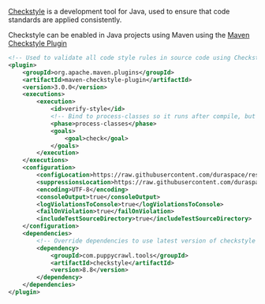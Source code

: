 [Checkstyle](https://github.com/checkstyle/checkstyle) is a development tool for Java, used to ensure that code standards are applied consistently.

Checkstyle can be enabled in Java projects using Maven using the [Maven Checkstyle Plugin](https://maven.apache.org/plugins/maven-checkstyle-plugin)

```xml
<!-- Used to validate all code style rules in source code using Checkstyle -->
<plugin>
    <groupId>org.apache.maven.plugins</groupId>
    <artifactId>maven-checkstyle-plugin</artifactId>
    <version>3.0.0</version>
    <executions>
        <execution>
            <id>verify-style</id>
            <!-- Bind to process-classes so it runs after compile, but before package -->
            <phase>process-classes</phase>
            <goals>
                <goal>check</goal>
            </goals>
        </execution>
    </executions>
    <configuration>
        <configLocation>https://raw.githubusercontent.com/duraspace/resources/master/checkstyle/duraspace-checkstyle.xml</configLocation>
        <suppressionsLocation>https://raw.githubusercontent.com/duraspace/resources/master/checkstyle/duraspace-checkstyle-suppressions.xml</suppressionsLocation>
        <encoding>UTF-8</encoding>
        <consoleOutput>true</consoleOutput>
        <logViolationsToConsole>true</logViolationsToConsole>
        <failOnViolation>true</failOnViolation>
        <includeTestSourceDirectory>true</includeTestSourceDirectory>
    </configuration>
    <dependencies>
        <!-- Override dependencies to use latest version of checkstyle -->
        <dependency>
            <groupId>com.puppycrawl.tools</groupId>
            <artifactId>checkstyle</artifactId>
            <version>8.8</version>
        </dependency>
    </dependencies>
</plugin>
```
